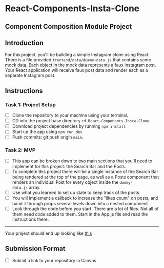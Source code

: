 # React-Components-Insta-Clone

## Component Composition Module Project

## Introduction

For this project, you'll be building a simple Instagram clone using React. There is a file provided `frontend/data/dummy-data.js` that contains some mock data. Each object in the mock data represents a faux Instagram post. Your React application will receive faux post data and render each as a separate Instagram post.

## Instructions

### Task 1: Project Setup

- [ ] Clone the repository to your machine using your terminal.
- [ ]  CD into the project base directory `cd React-Components-Insta-Clone`
- [ ]  Download project dependencies by running `npm install`
- [ ]  Start up the app using `npm run dev`
- [ ]  Push commits: git push origin `main`.

### Task 2: MVP

- [ ]  This app can be broken down to two main sections that you'll need to implement for this project: the Search Bar and the Posts.
- [ ]  To complete this project there will be a single instance of the Search Bar being rendered at the top of the page, as well as a Posts component that renders an individual Post for every object inside the `dummy-data.js` array.
- [ ]  Use what you learned to set up state to keep track of the posts.
- [ ]  You will implement a callback to increase the "likes count" on posts, and hand it through props several levels down into a nested component.
- [ ]  Look through the code before you start. There are a lot of files. Not all of them need code added to them. Start in the App.js file and read the instructions there.

---

Your project should end up looking like [this](./frontend/design-files/insta-clone.gif)

## Submission Format

- [ ] Submit a link to your repository in Canvas
